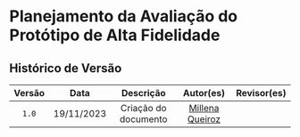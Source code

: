 # Planejamento da Avaliação do Protótipo de Alta Fidelidade

## Histórico de Versão

| Versão |    Data    |                        Descrição                        |    Autor(es)     |  Revisor(es)  |
| :----: | :--------: | :-----------------------------------------------------: | :--------------: | :-----------: |
| `1.0`  | 19/11/2023 | Criação do documento | [Millena Queiroz](https://github.com/MillenaQueiroz) | |